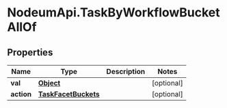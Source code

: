 # NodeumApi.TaskByWorkflowBucketAllOf

## Properties

Name | Type | Description | Notes
------------ | ------------- | ------------- | -------------
**val** | [**Object**](.md) |  | [optional] 
**action** | [**TaskFacetBuckets**](TaskFacetBuckets.md) |  | [optional] 



